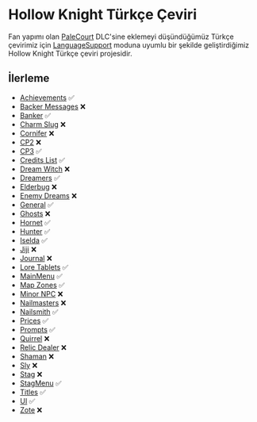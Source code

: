# Hollow Knight Türkçe Çeviri

Fan yapımı olan [PaleCourt](https://github.com/PaleCourt/PaleCourt) DLC'sine eklemeyi düşündüğümüz Türkçe çevirimiz için [LanguageSupport](https://github.com/SFGrenade/LanguageSupport) moduna uyumlu bir şekilde geliştirdiğimiz Hollow Knight Türkçe çeviri projesidir.

## İlerleme
* [Achievements](../../tree/master/TR/Achievements.txt) ✅
* [Backer Messages](../../tree/master/TR/Backer%20Messages.txt) ❌
* [Banker](../../tree/master/TR/Banker.txt) ✅
* [Charm Slug](../../tree/master/TR/Charm%20Slug.txt) ❌
* [Cornifer](../../tree/master/TR/Cornifer.txt) ❌
* [CP2](../../tree/master/TR/CP2.txt) ❌
* [CP3](../../tree/master/TR/CP3.txt) ✅
* [Credits List](../../tree/master/TR/Credits%20List.txt) ✅
* [Dream Witch](../../tree/master/TR/Dream%20Witch.txt) ❌
* [Dreamers](../../tree/master/TR/Dreamers.txt) ✅
* [Elderbug](../../tree/master/TR/Elderbug.txt) ❌
* [Enemy Dreams](../../tree/master/TR/Enemy%20Dreams.txt) ❌
* [General](../../tree/master/TR/General.txt) ✅
* [Ghosts](../../tree/master/TR/Ghosts.txt) ❌
* [Hornet](../../tree/master/TR/Hornet.txt) ✅
* [Hunter](../../tree/master/TR/Hunter.txt) ✅
* [Iselda](../../tree/master/TR/Iselda.txt) ✅
* [Jiji](../../tree/master/TR/Jiji.txt) ❌
* [Journal](../../tree/master/TR/Journal.txt) ❌
* [Lore Tablets](../../tree/master/TR/Lore%20Tablets.txt) ✅
* [MainMenu](../../tree/master/TR/MainMenu.txt) ✅
* [Map Zones](../../tree/master/TR/Map%20Zones.txt) ✅
* [Minor NPC](../../tree/master/TR/Minor%20NPC.txt) ❌
* [Nailmasters](../../tree/master/TR/Nailmasters.txt) ❌
* [Nailsmith](../../tree/master/TR/Nailsmith.txt) ✅
* [Prices](../../tree/master/TR/Prices.txt) ✅
* [Prompts](../../tree/master/TR/Prompts.txt) ✅
* [Quirrel](../../tree/master/TR/Quirrel.txt) ❌
* [Relic Dealer](../../tree/master/TR/Relic%20Dealer.txt) ❌
* [Shaman](../../tree/master/TR/Shaman.txt) ❌
* [Sly](../../tree/master/TR/Sly.txt) ❌
* [Stag](../../tree/master/TR/Stag.txt) ❌
* [StagMenu](../../tree/master/TR/StagMenu.txt) ✅
* [Titles](../../tree/master/TR/Titles.txt) ✅
* [UI](../../tree/master/TR/UI.txt) ✅
* [Zote](../../tree/master/TR/Zote.txt) ❌